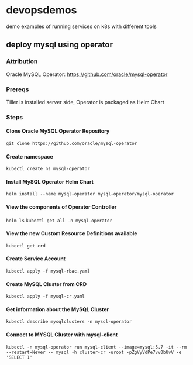 # devopsdemos
demo examples of running services on k8s with different tools

## deploy mysql using operator

### Attribution
Oracle MySQL Operator: https://github.com/oracle/mysql-operator

### Prereqs
Tiller is installed server side, Operator is packaged as Helm Chart

### Steps
#### Clone Oracle MySQL Operator Repository
`git clone https://github.com/oracle/mysql-operator`

#### Create namespace
`kubectl create ns mysql-operator`

#### Install MySQL Operator Helm Chart
`helm install --name mysql-operator mysql-operator/mysql-operator`

#### View the components of Operator Controller
`helm ls`
`kubectl get all -n mysql-operator`

#### View the new Custom Resource Definitions available
`kubectl get crd`

#### Create Service Account
`kubectl apply -f mysql-rbac.yaml` 

#### Create MySQL Cluster from CRD
`kubectl apply -f mysql-cr.yaml` 

#### Get information about the MySQL Cluster
`kubectl describe mysqlclusters -n mysql-operator`

#### Connect to MYSQL Cluster with mysql-client
`kubectl -n mysql-operator run mysql-client --image=mysql:5.7 -it --rm --restart=Never -- mysql -h cluster-cr -uroot -pZgVyVdPe7vv0bUvV -e 'SELECT 1'`